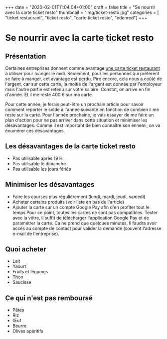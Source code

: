 +++
date = "2020-02-01T11:04:04+01:00"
draft = false
title = "Se nourrir avec la carte ticket resto"
thumbnail = "img/ticket-resto.jpg"
categories = [ "ticket restaurant", "ticket resto", "carte ticket resto", "edenred"]
+++
# Se nourrir avec la carte ticket resto
## Présentation
Certaines entreprises donnent comme avantage [une carte ticket restaurant](https://www.edenred.fr/ticket-restaurant/centre-aide-ticket-restaurant) à utiliser pour manger le midi.
Seulement, pour les personnes qui préfèrent se faire à manger, cet avantage est perdu.
Pire encore, cela nous a coûté de l'argent, car sur cette carte, la moitié de l'argent est donnée par l'employeur mais l'autre partie est retenu sur votre salaire.
Constat, on arrive en fin d'année. Et il me reste 400 € sur ma carte.

Pour cette année, je ferais peut-être un prochain article pour savoir comment reporter le solde à l'année suivante en fonction de combien il me reste sur la carte.
Pour l'année prochaine, je vais essayer de me faire un plan d'action pour ne pas arriver dans cette situation et minimiser les désavantages.
Comme il est important de bien connaître son ennemi, on va énumérer ces désavantages.

## Les désavantages de la carte ticket resto
- Pas utilisable après 19 H
- Pas utilisable le dimanche
- Pas utilisable les jours fériés


## Minimiser les désavantages
- Faire les courses plus régulièrement (lundi, mardi, jeudi, samedi)
- Acheter certains produits (voir liste en bas de l'article)
- Ajouter la carte sur un compte Google Pay afin d'en profiter tout le temps
Pour ce point, toutes les cartes ne sont pas compatibles.
Tester avec la vôtre, il suffit de télécharger l'application Google Pay et de paramétrer la carte. Ca ne prend que quelques minutes.
Il faudra avoir accès au compte de contact pour valider la demande (souvent l'adresse e-mail de l'entreprise).

## Quoi acheter
- Lait
- Yaourt
- Fruits et légumes
- Thon
- Saucisse

## Ce qui n'est pas remboursé
- Pâtes
- Riz
- Œuf
- Beurre
- Olives apéritifs
